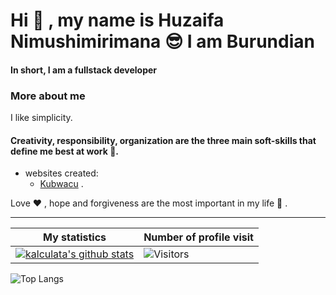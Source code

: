 # Hi :open_hands: , my name is Huzaifa Nimushimirimana :sunglasses: I am Burundian
#### In short, I am a fullstack developer

### More about me

I like simplicity.
#### Creativity, responsibility, organization are the three main soft-skills that define me best at work :muscle:.

- websites created: 
  - [Kubwacu](https://www.kubwacu.com) .

Love :heart: , hope and forgiveness are the most important in my life :star2: .
___

|My statistics|Number of profile visit|
|-|-|
|[![kalculata's github stats](https://github-readme-stats.vercel.app/api?username=kalculata&show_icons=true&theme=tokyonight&hide_title=true)](https://github.com/kalculata)|![Visitors](https://profile-counter.glitch.me/%7Bkalculata%7D/count.svg)

![Top Langs](https://github-readme-stats.vercel.app/api/top-langs/?username=kalculata&theme=tokyonight)

